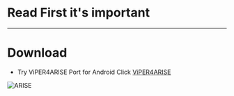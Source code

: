 ﻿# Read First it's important

-----------------------------------------------------------------------------------------------
# Download

* Try ViPER4ARISE Port for Android Click [ViPER4ARISE](https://github.com/SunatP/OptimizeSystemAndroid/raw/master/For%20Android/For%20Global%20User/Audio%20Module/V4ARISE_FX-v1.6.9.zip)

![ARISE](https://img.xda-cdn.com/l_PwrvYXulIXV29yIQmGaCEDwS4=/https%3A%2F%2Fi.imgur.com%2FVugkSIf.jpg)
